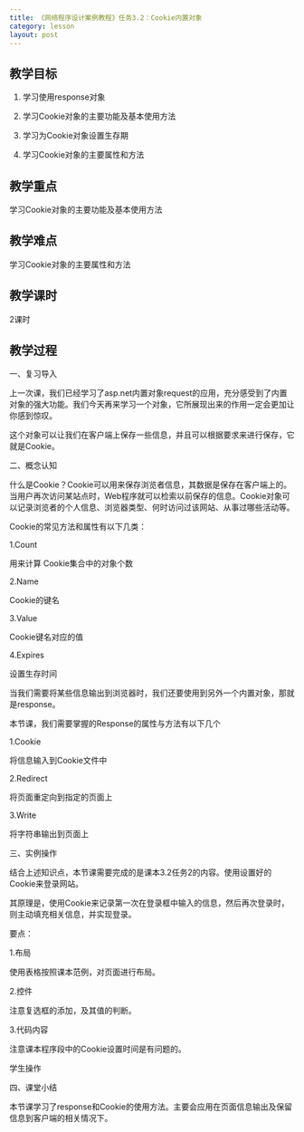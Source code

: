 ```yaml
---
title: 《网络程序设计案例教程》任务3.2：Cookie内置对象
category: lesson
layout: post
---
```


## 教学目标

1. 学习使用response对象

2. 学习Cookie对象的主要功能及基本使用方法

3. 学习为Cookie对象设置生存期

4. 学习Cookie对象的主要属性和方法


## 教学重点

学习Cookie对象的主要功能及基本使用方法

## 教学难点

学习Cookie对象的主要属性和方法

## 教学课时

2课时

## 教学过程

一、复习导入

上一次课，我们已经学习了asp.net内置对象request的应用，充分感受到了内置对象的强大功能。我们今天再来学习一个对象，它所展现出来的作用一定会更加让你感到惊叹。

这个对象可以让我们在客户端上保存一些信息，并且可以根据要求来进行保存，它就是Cookie。

二、概念认知

什么是Cookie？Cookie可以用来保存浏览者信息，其数据是保存在客户端上的。当用户再次访问某站点时，Web程序就可以检索以前保存的信息。Cookie对象可以记录浏览者的个人信息、浏览器类型、何时访问过该网站、从事过哪些活动等。

Cookie的常见方法和属性有以下几类：

1.Count

用来计算 Cookie集合中的对象个数

2.Name

Cookie的键名

3.Value

Cookie键名对应的值

4.Expires

设置生存时间

当我们需要将某些信息输出到浏览器时，我们还要使用到另外一个内置对象，那就是response。

本节课，我们需要掌握的Response的属性与方法有以下几个

1.Cookie

将信息输入到Cookie文件中

2.Redirect

将页面重定向到指定的页面上

3.Write

将字符串输出到页面上

三、实例操作

结合上述知识点，本节课需要完成的是课本3.2任务2的内容。使用设置好的Cookie来登录网站。

其原理是，使用Cookie来记录第一次在登录框中输入的信息，然后再次登录时，则主动填充相关信息，并实现登录。

要点：

1.布局

使用表格按照课本范例，对页面进行布局。

2.控件

注意复选框的添加，及其值的判断。

3.代码内容

注意课本程序段中的Cookie设置时间是有问题的。

学生操作

四、课堂小结

本节课学习了response和Cookie的使用方法。主要会应用在页面信息输出及保留信息到客户端的相关情况下。